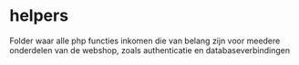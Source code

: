# helpers
Folder waar alle php functies inkomen die van belang zijn voor meedere onderdelen van de webshop, zoals authenticatie en databaseverbindingen